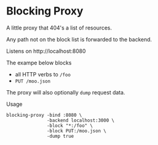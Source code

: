 # Blocking Proxy

A little proxy that 404's a list of resources.

Any path not on the block list is forwarded to the backend.

Listens on http://localhost:8080

The exampe below blocks

- all HTTP verbs to `/foo`
- `PUT /moo.json`

The proxy will also optionally `dump` request data.

Usage

    blocking-proxy -bind :8080 \
                   -backend localhost:3000 \
                   -block "*:/foo" \
                   -block PUT:/moo.json \
                   -dump true
